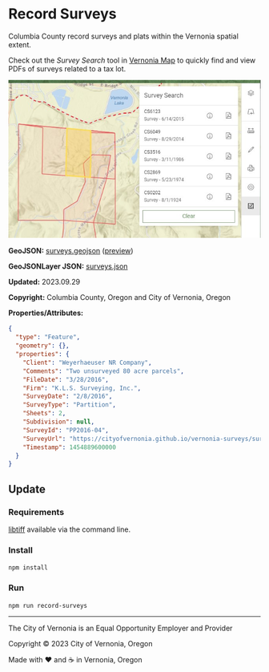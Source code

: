 # Record Surveys

Columbia County record surveys and plats within the Vernonia spatial extent.

Check out the _Survey Search_ tool in [Vernonia Map](https://map.vernonia-or.gov/) to quickly find and view PDFs of surveys related to a tax lot.

![Survey Search](screenshot.jpg 'Survey Search')

**GeoJSON:** [surveys.geojson](surveys.geojson) ([preview](../preview.html?geojson=https%3A%2F%2Fcityofvernonia.github.io%2Fgeospatial-data%2Frecord-surveys%2Fsurveys.json))

**GeoJSONLayer JSON:** [surveys.json](surveys.json)

**Updated:** 2023.09.29

**Copyright:** Columbia County, Oregon and City of Vernonia, Oregon

**Properties/Attributes:**

```json
{
  "type": "Feature",
  "geometry": {},
  "properties": {
    "Client": "Weyerhaeuser NR Company",
    "Comments": "Two unsurveyed 80 acre parcels",
    "FileDate": "3/28/2016",
    "Firm": "K.L.S. Surveying, Inc.",
    "SurveyDate": "2/8/2016",
    "SurveyType": "Partition",
    "Sheets": 2,
    "Subdivision": null,
    "SurveyId": "PP2016-04",
    "SurveyUrl": "https://cityofvernonia.github.io/vernonia-surveys/surveys/PP2016-04.pdf",
    "Timestamp": 1454889600000
  }
}
```

## Update

### Requirements

[libtiff](http://www.libtiff.org/) available via the command line.

### Install

```shell
npm install
```

### Run

```shell
npm run record-surveys
```

***

The City of Vernonia is an Equal Opportunity Employer and Provider

Copyright © 2023 City of Vernonia, Oregon

Made with :heart: and :coffee: in Vernonia, Oregon
